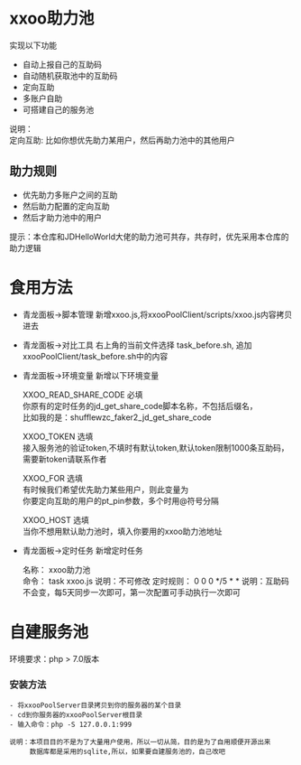 # xxoo助力池

实现以下功能

- 自动上报自己的互助码
- 自动随机获取池中的互助码
- 定向互助
- 多账户自助
- 可搭建自己的服务池

说明：<br/>
定向互助: 比如你想优先助力某用户，然后再助力池中的其他用户

## 助力规则

- 优先助力多账户之间的互助
- 然后助力配置的定向互助
- 然后才助力池中的用户

提示：本仓库和JDHelloWorld大佬的助力池可共存，共存时，优先采用本仓库的助力逻辑


# 食用方法

- 青龙面板->脚本管理 新增xxoo.js,将xxooPoolClient/scripts/xxoo.js内容拷贝进去
- 青龙面板->对比工具 右上角的当前文件选择 task_before.sh, 追加xxooPoolClient/task_before.sh中的内容
- 青龙面板->环境变量 新增以下环境变量


    XXOO_READ_SHARE_CODE        必填<br/>
    你原有的定时任务的jd_get_share_code脚本名称，不包括后缀名，<br/>
    比如我的是：shufflewzc_faker2_jd_get_share_code<br/>

    XXOO_TOKEN                  选填<br/>
    接入服务池的验证token,不填时有默认token,默认token限制1000条互助码，需要新token请联系作者<br/>

    XXOO_FOR                    选填<br/>
    有时候我们希望优先助力某些用户，则此变量为<br/>
    你要定向互助的用户的pt_pin参数，多个时用@符号分隔<br/>

    XXOO_HOST                   选填<br/>
    当你不想用默认助力池时，填入你要用的xxoo助力池地址<br/>
    

- 青龙面板->定时任务 新增定时任务

    
    名称：         xxoo助力池             
    命令：         task xxoo.js            说明：不可修改
    定时规则：      0 0 0 */5 * *           说明：互助码不会变，每5天同步一次即可，第一次配置可手动执行一次即可

# 自建服务池

环境要求：php > 7.0版本  

### 安装方法
    
    
    - 将xxooPoolServer目录拷贝到你的服务器的某个目录
    - cd到你服务器的xxooPoolServer根目录
    - 输入命令：php -S 127.0.0.1:999

    说明：本项目目的不是为了大量用户使用，所以一切从简，目的是为了自用顺便开源出来
         数据库都是采用的sqlite,所以，如果要自建服务池的，自己改吧
